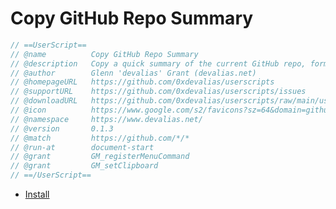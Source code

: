 # Copy GitHub Repo Summary

```javascript
// ==UserScript==
// @name          Copy GitHub Repo Summary
// @description   Copy a quick summary of the current GitHub repo, formatted as a markdown list item.
// @author        Glenn 'devalias' Grant (devalias.net)
// @homepageURL   https://github.com/0xdevalias/userscripts
// @supportURL    https://github.com/0xdevalias/userscripts/issues
// @downloadURL   https://github.com/0xdevalias/userscripts/raw/main/userscripts/copy-github-repo-summary/copy-github-repo-summary.user.js
// @icon          https://www.google.com/s2/favicons?sz=64&domain=github.com
// @namespace     https://www.devalias.net/
// @version       0.1.3
// @match         https://github.com/*/*
// @run-at        document-start
// @grant         GM_registerMenuCommand
// @grant         GM_setClipboard
// ==/UserScript==
```

- [Install](https://github.com/0xdevalias/userscripts/raw/main/userscripts/copy-github-repo-summary/copy-github-repo-summary.user.js)
